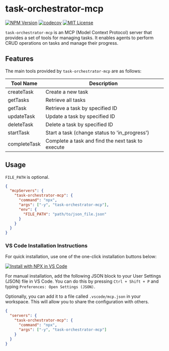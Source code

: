 # task-orchestrator-mcp

[![NPM Version](https://img.shields.io/npm/v/task-orchestrator-mcp)](https://www.npmjs.com/package/task-orchestrator-mcp)
[![codecov](https://codecov.io/github/108yen/task-orchestrator-mcp/graph/badge.svg?token=R4QL858MGW)](https://codecov.io/github/108yen/task-orchestrator-mcp)
[![MIT License](https://img.shields.io/github/license/108yen/task-orchestrator-mcp)](https://img.shields.io/github/license/108yen/task-orchestrator-mcp)

`task-orchestrator-mcp` is an MCP (Model Context Protocol) server that provides a set of tools for managing tasks. It enables agents to perform CRUD operations on tasks and manage their progress.

## Features

The main tools provided by `task-orchestrator-mcp` are as follows:

| Tool Name    | Description                                       |
| ------------ | ------------------------------------------------- |
| createTask   | Create a new task                                 |
| getTasks     | Retrieve all tasks                                |
| getTask      | Retrieve a task by specified ID                   |
| updateTask   | Update a task by specified ID                     |
| deleteTask   | Delete a task by specified ID                     |
| startTask    | Start a task (change status to 'in_progress')     |
| completeTask | Complete a task and find the next task to execute |

## Usage

`FILE_PATH` is optional.

```json
{
  "mcpServers": {
    "task-orchestrator-mcp": {
      "command": "npx",
      "args": ["-y", "task-orchestrator-mcp"],
      "env": {
        "FILE_PATH": "path/to/json_file.json"
      }
    }
  }
}
```

### VS Code Installation Instructions

For quick installation, use one of the one-click installation buttons below:

[![Install with NPX in VS Code](https://img.shields.io/badge/VS_Code-NPM-0098FF?style=flat-square&logo=visualstudiocode&logoColor=white)](https://insiders.vscode.dev/redirect/mcp/install?name=task-orchestrator-mcp&config=%7B%22command%22%3A%22npx%22%2C%22args%22%3A%5B%22-y%22%2C%22task-orchestrator-mcp%22%5D%7D)

For manual installation, add the following JSON block to your User Settings (JSON) file in VS Code. You can do this by pressing `Ctrl + Shift + P` and typing `Preferences: Open Settings (JSON)`.

Optionally, you can add it to a file called `.vscode/mcp.json` in your workspace. This will allow you to share the configuration with others.

```json
{
  "servers": {
    "task-orchestrator-mcp": {
      "command": "npx",
      "args": ["-y", "task-orchestrator-mcp"]
    }
  }
}
```
